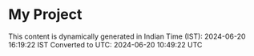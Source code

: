 # My Project

This content is dynamically generated in Indian Time (IST): 2024-06-20 16:19:22 IST
Converted to UTC: 2024-06-20 10:49:22 UTC
